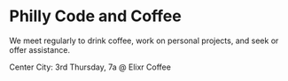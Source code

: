 # Philly Code and Coffee

We meet regularly to drink coffee, work on personal projects, and seek or offer assistance.

Center City: 3rd Thursday, 7a @ Elixr Coffee

